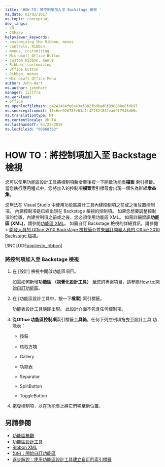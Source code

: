 ```yaml
---
title: 'HOW TO：將控制項加入至 Backstage 檢視 '
ms.date: 02/02/2017
ms.topic: conceptual
dev_langs:
- VB
- CSharp
helpviewer_keywords:
- customizing the Ribbon, menus
- controls, Ribbon
- menus, customizing
- Microsoft Office Button
- custom Ribbon, menus
- Ribbon, customizing
- Office button
- Ribbon, menus
- Microsoft Office Menu
author: John-Hart
ms.author: johnhart
manager: jillfra
ms.workload:
- office
ms.openlocfilehash: c4241464fe8a43af882fbdbad0f898838e8fd897
ms.sourcegitcommit: 1fc6ee928733e61a1f42782f832ead9f7946d00c
ms.translationtype: MT
ms.contentlocale: zh-TW
ms.lasthandoff: 04/22/2019
ms.locfileid: "60068362"
---
```

# <a name="how-to-add-controls-to-the-backstage-view"></a>HOW TO：將控制項加入至 Backstage 檢視
  您可以使用功能區設計工具將控制項新增至後按一下開啟功能表**檔案** 索引標籤。當您執行應用程式中，您將加入的控制項**檔案**索引標籤會出現一個名為群組**增益集**。

 您無法在 Visual Studio 中使用功能區設計工具內建控制項之前或之後放置控制項。 內建控制項是已經出現在 Backstage 檢視的控制項。 如果您想要調整控制項的位置，內建控制項之前或之後，您必須使用功能區 XML。 如需詳細資訊**功能區 (XML)**，請參閱[功能區 XML](../vsto/ribbon-xml.md)。 如需自訂 Backstage 檢視的詳細資訊，請參閱 <<c0> [ 開發人員的 Office 2010 Backstage 檢視簡介](http://go.microsoft.com/fwlink/?LinkId=182189)並[來自訂開發人員的 Office 2010 Backstage 檢視](http://go.microsoft.com/fwlink/?LinkId=182188)。

 [!INCLUDE[appliesto_ribbon](../vsto/includes/appliesto-ribbon-md.md)]

### <a name="to-add-controls-to-backstage-view"></a>將控制項加入至 Backstage 檢視

1. 在 [設計] 檢視中開啟功能區項目。

     如需如何新增**功能區 （視覺化設計工具）** 至您的專案項目，請參閱[How to:開始自訂功能區](../vsto/how-to-get-started-customizing-the-ribbon.md)。

2. 在 [功能區設計工具中，按一下**檔案**] 索引標籤。

     功能表設計工具隨即出現。 此設計介面不包含任何控制項。

3. 從**Office 功能區控制項**索引標籤**工具箱**，任何下列控制項拖曳至設計工具 功能表：

    - 按鈕

    - 核取方塊

    - Gallery

    - 功能表

    - Separator

    - SplitButton

    - ToggleButton

4. 拖曳控制項，以在功能表上將它們移至新位置。

## <a name="see-also"></a>另請參閱
- [功能區概觀](../vsto/ribbon-overview.md)
- [功能區設計工具](../vsto/ribbon-designer.md)
- [Ribbon XML](../vsto/ribbon-xml.md)
- [如何：開始自訂功能區](../vsto/how-to-get-started-customizing-the-ribbon.md)
- [逐步解說：使用功能區設計工具建立自訂的索引標籤](../vsto/walkthrough-creating-a-custom-tab-by-using-the-ribbon-designer.md)
